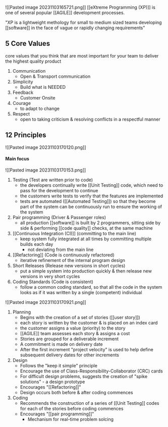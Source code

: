 ![[Pasted image 20231103165721.png]]
[[eXtreme Programming (XP)]] is one of several popular [[AGILE]] development processes.

"XP is a lightweight methology for small to medium sized teams developing [[software]] in the face of vague or rapidly changing requirements"

## 5 Core Values
core values that you think that are most important for your team to deliver the highest quality product
1. Communication
	- Open & Transport communication
2. Simplicity
	- Build what is NEEDED
3. Feedback
	- Customer Onsite
4. Courage
	- to adapt to change
5. Respect
	- open to taking criticism & resolving conflicts in a respectful manner

## 12 Principles
![[Pasted image 20231103170120.png]]

#### Main focus
![[Pasted image 20231103170153.png]]
1. Testing (Test are written prior to code)
	- the developers continually write [[Unit Testing]] code, which need to pass for the development to continue
	- the customers write tests to verify that the features are implemented
	- tests are automated ([[Automated Testing]]) so that they become part of the system can be continuously run to ensure the working of the system
2. Pair programming (Driver & Passenger roles)
	- all production [[software]] is built by 2 programmers, sitting side by side & performing [[code quality]] checks, at the same machine
3. [[Continuous Integration (CI)]] (committing to the main line)
	- keep system fully integrated at all times by committing multiple builds each day
		- not deviating from the main line
4. [[Refactoring]] (Code is continuously refactored)
	- iterative refinement of the internal program design
5. Short Releases (Release new versions in short cycles)
	- put a simple system into production quickly & then release new versions in very short cycles
6. Coding Standards (Code is consistent)
	- follow a common coding standard, so that all the code in the system looks as if it was written by a single (competent) individual

![[Pasted image 20231103170921.png]]
1. Planning
	- Begins with the creation of a set of stories ([[user story]])
	- each story is written by the customer & is placed on an index card
	- the customer assigns a value (priority) to the story
	- [[AGILE]] team assesses each story & assigns a cost
	- Stories are grouped for a deliverable increment
	- A commitment is made on delivery date
	- After the first increment "project velocity" is used to help define subsequent delivery dates for other increments
2. Design
	- Follows the "keep it simple" principle
	- Encourage the use of Class-Responsibility-Collaborator (CRC) cards
	- For difficult design problems, suggests the creation of "spike solutions" - a design prototype
	- Encourages "[[Refactoring]]"
	- Design occurs both before & after coding commences
3. Coding
	- Recommends the construction of a series of [[Unit Testing]] codes for each of the stories before coding commences
	- Encourages "[[pair programming]]"
		- Mechanism for real-time problem solcing